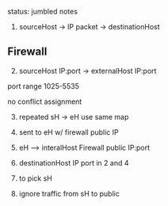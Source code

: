 status: jumbled notes

1. sourceHost -> IP packet -> destinationHost

## Firewall

2. sourceHost IP:port -> externalHost IP:port

port range 1025-5535

no conflict assignment

3. repeated sH -> eH use same map

4. sent to eH w/ firewall public IP
5. eH --> interalHost Firewall public IP:port
6. destinationHost IP port in 2 and 4
7. to pick sH
8. ignore traffic from sH to public
